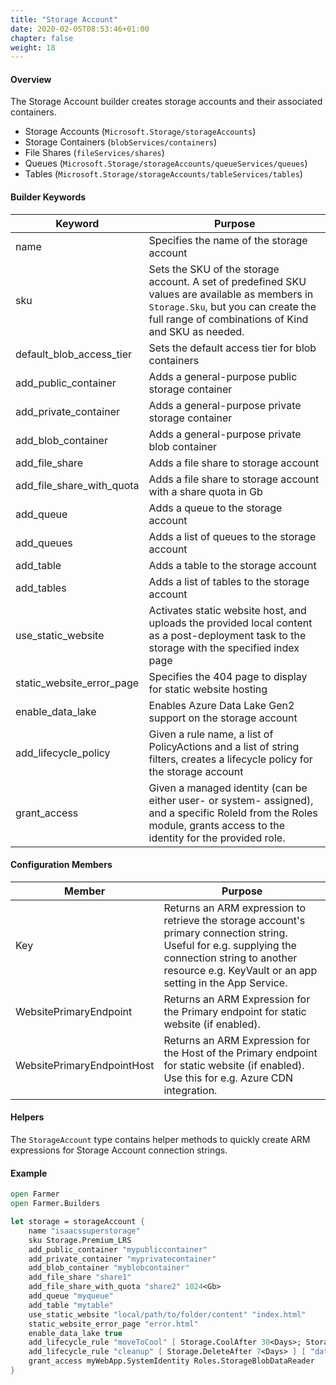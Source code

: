 ```yaml
---
title: "Storage Account"
date: 2020-02-05T08:53:46+01:00
chapter: false
weight: 18
---
```


#### Overview

The Storage Account builder creates storage accounts and their associated containers.

* Storage Accounts (`Microsoft.Storage/storageAccounts`)
* Storage Containers (`blobServices/containers`)
* File Shares (`fileServices/shares`)
* Queues (`Microsoft.Storage/storageAccounts/queueServices/queues`)
* Tables (`Microsoft.Storage/storageAccounts/tableServices/tables`)

#### Builder Keywords

| Keyword | Purpose |
|-|-|
| name | Specifies the name of the storage account |
| sku | Sets the SKU of the storage account. A set of predefined SKU values are available as members in `Storage.Sku`, but you can create the full range of combinations of Kind and SKU as needed. |
| default_blob_access_tier | Sets the default access tier for blob containers |
| add_public_container | Adds a general-purpose public storage container |
| add_private_container | Adds a general-purpose private storage container |
| add_blob_container | Adds a general-purpose private blob container |
| add_file_share | Adds a file share to storage account |
| add_file_share_with_quota | Adds a file share to storage account with a share quota in Gb |
| add_queue | Adds a queue to the storage account |
| add_queues | Adds a list of queues to the storage account |
| add_table | Adds a table to the storage account |
| add_tables | Adds a list of tables to the storage account |
| use_static_website | Activates static website host, and uploads the provided local content as a post-deployment task to the storage with the specified index page |
| static_website_error_page | Specifies the 404 page to display for static website hosting |
| enable_data_lake | Enables Azure Data Lake Gen2 support on the storage account |
| add_lifecycle_policy | Given a rule name, a list of PolicyActions and a list of string filters, creates a lifecycle policy for the storage account |
| grant_access | Given a managed identity (can be either user- or system- assigned), and a specific RoleId from the Roles module, grants access to the identity for the provided role. |

#### Configuration Members

| Member | Purpose |
|-|-|
| Key | Returns an ARM expression to retrieve the storage account's primary connection string. Useful for e.g. supplying the connection string to another resource e.g. KeyVault or an app setting in the App Service. |
| WebsitePrimaryEndpoint | Returns an ARM Expression for the Primary endpoint for static website (if enabled). |
| WebsitePrimaryEndpointHost | Returns an ARM Expression for the Host of the Primary endpoint for static website (if enabled). Use this for e.g. Azure CDN integration. |

#### Helpers
The `StorageAccount` type contains helper methods to quickly create ARM expressions for Storage Account connection strings.

#### Example

```fsharp
open Farmer
open Farmer.Builders

let storage = storageAccount {
    name "isaacssuperstorage"
    sku Storage.Premium_LRS
    add_public_container "mypubliccontainer"
    add_private_container "myprivatecontainer"
    add_blob_container "myblobcontainer"
    add_file_share "share1"
    add_file_share_with_quota "share2" 1024<Gb>
    add_queue "myqueue"
    add_table "mytable"
    use_static_website "local/path/to/folder/content" "index.html"
    static_website_error_page "error.html"
    enable_data_lake true
    add_lifecycle_rule "moveToCool" [ Storage.CoolAfter 30<Days>; Storage.ArchiveAfter 90<Days> ] Storage.NoRuleFilters
    add_lifecycle_rule "cleanup" [ Storage.DeleteAfter 7<Days> ] [ "data/recyclebin" ]
    grant_access myWebApp.SystemIdentity Roles.StorageBlobDataReader
}
```